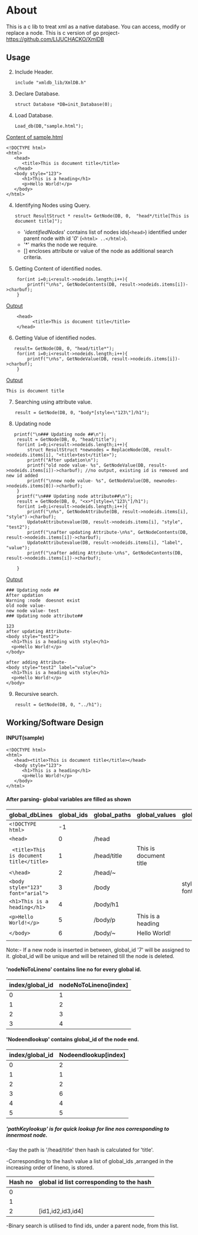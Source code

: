 # About
This is a c lib to treat xml as a native database. You can access, modify or replace a node. This is c version of go project- https://github.com/LIJUCHACKO/XmlDB


## Usage


2. Include Header.

     `include "xmldb_lib/XmlDB.h" `

2. Declare Database.

     `struct Database *DB=init_Database(0); `

3. Load Database.

    `Load_db(DB,"sample.html");`

<u> Content of sample.html</u>

```
<!DOCTYPE html>
<html>
   <head>
      <title>This is document title</title>
   </head>	
   <body style="123">
      <h1>This is a heading</h1>
      <p>Hello World!</p>
   </body>	
</html>
```

4. Identifying Nodes using Query.

    `struct ResultStruct * result= GetNode(DB, 0,  "head*/title[This is document title]");`

   -  '*identifiedNodes*' contains list of nodes ids(`<head>`) identified under parent node with id '*0*' (`<html> ..</html>`).
   - '\*'  marks the node we require.
   -  [] encloses attribute or value of the node as additional search criteria.

5. Getting Content of identified nodes.
```
    for(int i=0;i<result->nodeids.length;i++){
        printf("\n%s", GetNodeContents(DB, result->nodeids.items[i])->charbuf);
    }
```
<u>Output</u>
```
    <head>
          <title>This is document title</title>
    </head>
```
6. Getting Value of identified nodes.

```
   result= GetNode(DB, 0, "head/title*");
    for(int i=0;i<result->nodeids.length;i++){
        printf("\n%s", GetNodeValue(DB, result->nodeids.items[i])->charbuf);
    }
```
<u>Output</u>
```
This is document title
```
7. Searching using attribute value.

    `result = GetNode(DB, 0, "body*[style=\"123\"]/h1");`

8. Updating node

```
   printf("\n### Updating node ##\n");
    result = GetNode(DB, 0, "head/title");
    for(int i=0;i<result->nodeids.length;i++){
        struct ResultStruct *newnodes = ReplaceNode(DB, result->nodeids.items[i], "<title>test</title>");
        printf("After updation\n");
        printf("old node value- %s", GetNodeValue(DB, result->nodeids.items[i])->charbuf); //no output, existing id is removed and new id added
        printf("\nnew node value- %s", GetNodeValue(DB, newnodes->nodeids.items[0])->charbuf);
    }
    printf("\n### Updating node attribute##\n");
    result = GetNode(DB, 0, "<x>*[style=\"123\"]/h1");
    for(int i=0;i<result->nodeids.length;i++){
        printf("\n%s", GetNodeAttribute(DB, result->nodeids.items[i], "style")->charbuf);
        UpdateAttributevalue(DB, result->nodeids.items[i], "style", "test2");
        printf("\nafter updating Attribute-\n%s", GetNodeContents(DB, result->nodeids.items[i])->charbuf);
        UpdateAttributevalue(DB, result->nodeids.items[i], "label", "value");
        printf("\nafter adding Attribute-\n%s", GetNodeContents(DB, result->nodeids.items[i])->charbuf);

    }
```
<u>Output</u>
```
### Updating node ##
After updation
Warning :node  doesnot exist
old node value- 
new node value- test
### Updating node attribute##

123
after updating Attribute-
<body style="test2">
  <h1>This is a heading with style</h1>
  <p>Hello World!</p>
</body>

after adding Attribute-
<body style="test2" label="value">
  <h1>This is a heading with style</h1>
  <p>Hello World!</p>
</body>
```

9. Recursive search.

     `result = GetNode(DB, 0, "../h1");`



## Working/Software Design

#### INPUT(sample)

```
<!DOCTYPE html>
<html>
   <head><title>This is document title</title></head>	
   <body style="123">
      <h1>This is a heading</h1>
      <p>Hello World!</p>
   </body>	
</html>
```
#### After parsing- global variables are filled as shown

| global_dbLines                         |   global_ids |  global_paths |  global_values         |  global_attributes      |
|----------------------------------------|--------------|---------------|------------------------|-------------------------|
|` <!DOCTYPE html> `                     |  -1          |               |                        |                         |
|` <head> `                              |   0          | /head         |                        |                         |
|` <title>This is document title</title>`|   1          | /head/title   | This is document title |                         |
| ` <\head> `                            |   2          | /head/~       |                        |                         |
| `<body style="123" font="arial">`      |   3          | /body         |                        | style="123"\|\| font="arial"|
| `<h1>This is a heading</h1>  `         |   4          | /body/h1      |                        |                         |
| `<p>Hello World!</p> `                 |   5          | /body/p       | This is a heading      |                         |
| `</body>`                              |   6          | /body/~       | Hello World!           |                         |
|                                        |              |               |                        |                         |

Note:- If a new node is inserted in between, global_id '7' will be assigned to it. global_id will be unique and will be retained till the node is deleted.


#### 'nodeNoToLineno' contains  line no for every global id.

|   index/global_id|  nodeNoToLineno[index]|
|------------------|-----------------------|
|     0            |    1                  |
|     1            |    2                  |
|     2            |    3                  |
|     3            |    4                  |





#### 'Nodeendlookup' contains global_id of the node end.

|   index/global_id|  Nodeendlookup[index]|
|------------------|----------------------|
|     0            |    2                 |
|     1            |    1                 |
|     2            |    2                 |
|     3            |    6                 |
|     4            |    4                 |
|     5            |    5                 |


##### 'pathKeylookup'  is for quick lookup for line nos corresponding to innermost node.

-Say the path is '/head/title' then hash is calculated for 'title'.

-Corresponding to the hash value a list of global_ids ,arranged in the increasing order of lineno, is stored.


| Hash no |  global id list corresponding to the hash |
|---------|-------------------------------------------|
|    0    |                                           |
|    1    |                                           |
|    2    |   [id1,id2,id3,id4]                       |


-Binary search is utilised  to  find ids, under a parent node, from this list.
